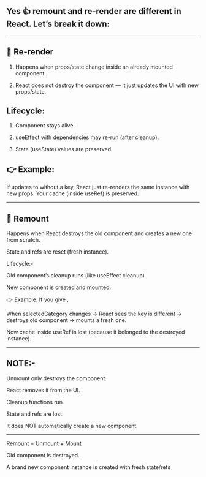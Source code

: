 ## Yes 👍 remount and re-render are different in React. Let’s break it down:

---

## 🔹 Re-render

1. Happens when props/state change inside an already mounted component.

2. React does not destroy the component — it just updates the UI with new props/state.

## Lifecycle:

1. Component stays alive.

2. useEffect with dependencies may re-run (after cleanup).

3. State (useState) values are preserved.

## 👉 Example:

If <Cards selectedCategory="movies" /> updates to <Cards selectedCategory="books" /> without a key, React just re-renders the same <Cards> instance with new props.
Your cache (inside useRef) is preserved.

---

## 🔹 Remount

Happens when React destroys the old component and creates a new one from scratch.

State and refs are reset (fresh instance).

Lifecycle:-

Old component’s cleanup runs (like useEffect cleanup).

New component is created and mounted.

👉 Example:
If you give <Cards key={selectedCategory} selectedCategory={selectedCategory} />,

When selectedCategory changes → React sees the key is different → destroys old component → mounts a fresh one.

Now cache inside useRef is lost (because it belonged to the destroyed instance).

---

## NOTE:-

Unmount only destroys the component.

React removes it from the UI.

Cleanup functions run.

State and refs are lost.

It does NOT automatically create a new component.

---

Remount = Unmount + Mount

Old component is destroyed.

A brand new component instance is created with fresh state/refs
